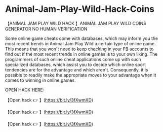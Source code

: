 # Animal-Jam-Play-Wild-Hack-Coins
【ANIMAL JAM PLAY WILD HACK 】ANIMAL JAM PLAY WILD COINS GENERATOR NO HUMAN VERIFICATION

Some online game cheats come with databases, which may inform you the most recent trends in Animal Jam Play Wild a certain type of online game. This means that you won't need to keep checking in your FB accounts to find out if the most recent trends in online games is to your own liking. The programmers of such online cheat applications come up with such specialized databases, which assist you to decide which online sport tendencies are for the advantage and which aren't. Consequently, it is possible to readily make the appropriate moves to your advantage when it comes to winning in online games.

OPEN HACK HERE:

【Open hack 👉 】(https://bit.ly/3fXwmXD)

【Open hack 👉 】(https://bit.ly/3fXwmXD)

【Open hack 👉 】(https://bit.ly/3fXwmXD)
